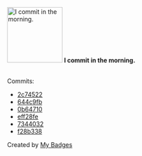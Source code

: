 <img src="https://my-badges.github.io/my-badges/morning-commits.png" alt="I commit in the morning." title="I commit in the morning." width="128">
<strong>I commit in the morning.</strong>
<br><br>

Commits:

- <a href="https://github.com/tyrann0us/tyrann0us/commit/2c74522dce387d8a16bb0890a04209d4b25da37c">2c74522</a>
- <a href="https://github.com/tyrann0us/tyrann0us/commit/644c9fbafb7d032344ed96b81fe3296496704dfc">644c9fb</a>
- <a href="https://github.com/tyrann0us/tyrann0us/commit/0b64710ad46ccc2fd532ac607d54350d7521bee0">0b64710</a>
- <a href="https://github.com/tyrann0us/tyrann0us/commit/eff28fe30cd75addffa595086ebd44d56694cfd6">eff28fe</a>
- <a href="https://github.com/tyrann0us/tyrann0us/commit/7344032b060605b7f69e1b02f21db317a58e72b3">7344032</a>
- <a href="https://github.com/tyrann0us/tyrann0us/commit/f28b338f5c7876e54b9908252dffbad4f3206b0d">f28b338</a>


Created by <a href="https://github.com/my-badges/my-badges">My Badges</a>